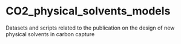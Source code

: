 # CO2_physical_solvents_models
Datasets and scripts related to the publication on the design of new physical solvents in carbon capture
